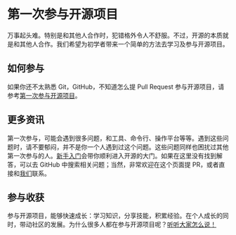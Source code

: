 # 第一次参与开源项目
万事起头难。特别是和其他人合作时，犯错格外令人不舒服。不过，开源的本质就是和其他人合作。我们希望为初学者带来一个简单的方法去学习及参与开源项目。

## 如何参与
如果你还不太熟悉 Git，GitHub，不知道怎么提 Pull Request 参与开源项目，请参考[第一次参与开源项目](https://github.com/firstcontributions/first-contributions/blob/master/translations/README.chs.md)。

## 更多资讯
第一次参与，可能会遇到很多问题，和工具、命令行、操作平台等等。遇到这些问题时，请不要郁闷，并不是你一个人遇到过这个问题。这些问题同样也困扰过其他第一次参与的人。[新手入门](https://github.com/firstcontributions/first-contributions)会带你顺利进入开源的大门。如果在这里没有找到解答，可以去 GitHub 中搜索相关问题；当然，非常欢迎在这个页面提 PR，或者直接和[我们](https://github.com/streamnative/translation-guidelines/blob/master/CONTRIBUTORS.md)联系。


## 参与收获
参与开源项目，能够快速成长：学习知识，分享技能，积累经验。在个人成长的同时，带动社区的发展。为什么很多人都在参与开源项目呢？[听听大家怎么说！](https://opensource.guide/how-to-contribute/) 